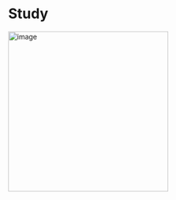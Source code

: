 # Study

<img width="324" alt="image" src="https://github.com/ashu9439/Study/assets/46566670/de3cb722-1541-4355-83d7-1ae35f6b5b2d">
